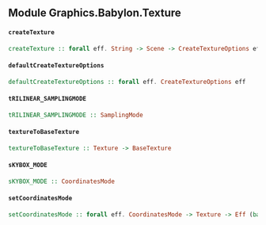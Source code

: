 ## Module Graphics.Babylon.Texture

#### `createTexture`

``` purescript
createTexture :: forall eff. String -> Scene -> CreateTextureOptions eff -> Eff (babylon :: BABYLON | eff) Texture
```

#### `defaultCreateTextureOptions`

``` purescript
defaultCreateTextureOptions :: forall eff. CreateTextureOptions eff
```

#### `tRILINEAR_SAMPLINGMODE`

``` purescript
tRILINEAR_SAMPLINGMODE :: SamplingMode
```

#### `textureToBaseTexture`

``` purescript
textureToBaseTexture :: Texture -> BaseTexture
```

#### `sKYBOX_MODE`

``` purescript
sKYBOX_MODE :: CoordinatesMode
```

#### `setCoordinatesMode`

``` purescript
setCoordinatesMode :: forall eff. CoordinatesMode -> Texture -> Eff (babylon :: BABYLON | eff) Texture
```



